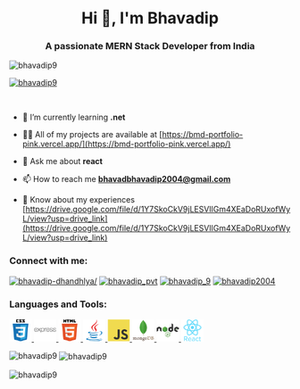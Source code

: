 <h1 align="center">Hi 👋, I'm Bhavadip</h1>
<h3 align="center">A passionate MERN Stack Developer from India</h3>

<p align="left"> <img src="https://komarev.com/ghpvc/?username=bhavadip9&label=Profile%20views&color=0e75b6&style=flat" alt="bhavadip9" /> </p>

<p align="left"> <a href="https://github.com/ryo-ma/github-profile-trophy"><img src="https://github-profile-trophy.vercel.app/?username=bhavadip9" alt="bhavadip9" /></a> </p>

<p align="left"> <a href="https://twitter.com/" target="blank"><img src="https://img.shields.io/twitter/follow/?logo=twitter&style=for-the-badge" alt="" /></a> </p>

- 🌱 I’m currently learning **.net**

- 👨‍💻 All of my projects are available at [https://bmd-portfolio-pink.vercel.app/](https://bmd-portfolio-pink.vercel.app/)

- 💬 Ask me about **react**

- 📫 How to reach me **bhavadbhavadip2004@gmail.com**

- 📄 Know about my experiences [https://drive.google.com/file/d/1Y7SkoCkV9jLESVIlGm4XEaDoRUxofWyL/view?usp=drive_link](https://drive.google.com/file/d/1Y7SkoCkV9jLESVIlGm4XEaDoRUxofWyL/view?usp=drive_link)

<h3 align="left">Connect with me:</h3>
<p align="left">
<a href="https://linkedin.com/in/bhavadip-dhandhlya/" target="blank"><img align="center" src="https://raw.githubusercontent.com/rahuldkjain/github-profile-readme-generator/master/src/images/icons/Social/linked-in-alt.svg" alt="bhavadip-dhandhlya/" height="30" width="40" /></a>
<a href="https://instagram.com/bhavadip_pvt" target="blank"><img align="center" src="https://raw.githubusercontent.com/rahuldkjain/github-profile-readme-generator/master/src/images/icons/Social/instagram.svg" alt="bhavadip_pvt" height="30" width="40" /></a>
<a href="https://www.codechef.com/users/bhavadip_9" target="blank"><img align="center" src="https://cdn.jsdelivr.net/npm/simple-icons@3.1.0/icons/codechef.svg" alt="bhavadip_9" height="30" width="40" /></a>
<a href="https://www.leetcode.com/bhavadip2004" target="blank"><img align="center" src="https://raw.githubusercontent.com/rahuldkjain/github-profile-readme-generator/master/src/images/icons/Social/leet-code.svg" alt="bhavadip2004" height="30" width="40" /></a>
</p>

<h3 align="left">Languages and Tools:</h3>
<p align="left"> <a href="https://www.w3schools.com/css/" target="_blank" rel="noreferrer"> <img src="https://raw.githubusercontent.com/devicons/devicon/master/icons/css3/css3-original-wordmark.svg" alt="css3" width="40" height="40"/> </a> <a href="https://expressjs.com" target="_blank" rel="noreferrer"> <img src="https://raw.githubusercontent.com/devicons/devicon/master/icons/express/express-original-wordmark.svg" alt="express" width="40" height="40"/> </a> <a href="https://www.w3.org/html/" target="_blank" rel="noreferrer"> <img src="https://raw.githubusercontent.com/devicons/devicon/master/icons/html5/html5-original-wordmark.svg" alt="html5" width="40" height="40"/> </a> <a href="https://www.java.com" target="_blank" rel="noreferrer"> <img src="https://raw.githubusercontent.com/devicons/devicon/master/icons/java/java-original.svg" alt="java" width="40" height="40"/> </a> <a href="https://developer.mozilla.org/en-US/docs/Web/JavaScript" target="_blank" rel="noreferrer"> <img src="https://raw.githubusercontent.com/devicons/devicon/master/icons/javascript/javascript-original.svg" alt="javascript" width="40" height="40"/> </a> <a href="https://www.mongodb.com/" target="_blank" rel="noreferrer"> <img src="https://raw.githubusercontent.com/devicons/devicon/master/icons/mongodb/mongodb-original-wordmark.svg" alt="mongodb" width="40" height="40"/> </a> <a href="https://nodejs.org" target="_blank" rel="noreferrer"> <img src="https://raw.githubusercontent.com/devicons/devicon/master/icons/nodejs/nodejs-original-wordmark.svg" alt="nodejs" width="40" height="40"/> </a> <a href="https://reactjs.org/" target="_blank" rel="noreferrer"> <img src="https://raw.githubusercontent.com/devicons/devicon/master/icons/react/react-original-wordmark.svg" alt="react" width="40" height="40"/> </a> </p>

<p><img align="left" src="https://github-readme-stats.vercel.app/api/top-langs?username=bhavadip9&show_icons=true&locale=en&layout=compact" alt="bhavadip9" /></p>

<p>&nbsp;<img align="center" src="https://github-readme-stats.vercel.app/api?username=bhavadip9&show_icons=true&locale=en" alt="bhavadip9" /></p>

<p><img align="center" src="https://github-readme-streak-stats.herokuapp.com/?user=bhavadip9&" alt="bhavadip9" /></p>
